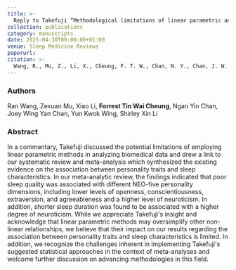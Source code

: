```yaml
---
title: >-
  Reply to Takefuji “Methodological limitations of linear parametric analysis in biological research: A critical review of NEO-Five personality traits and sleep characteristics study”
collection: publications
category: manuscripts
date: 2025-04-30T00:00:00+01:00
venue: Sleep Medicine Reviews
paperurl:
citation: >-
  Wang, R., Mu, Z., Li, X., Cheung, F. T. W., Chan, N. Y., Chan, J. W. Y., ... & Li, S. X. (2025). Reply to Takefuji" Methodological limitations of linear parametric analysis in biological research: A critical review of NEO-Five personality traits and sleep characteristics study". Sleep medicine reviews, 81, 102095.
---
```

### Authors

Ran Wang, Zexuan Mu, Xiao Li, **Forrest Tin Wai Cheung**, Ngan Yin Chan, Joey Wing Yan Chan, Yun Kwok Wing, Shirley Xin Li

### Abstract

In a commentary, Takefuji discussed the potential limitations of employing linear parametric methods in analyzing biomedical data and drew a link to our systematic review and meta-analysis which synthesized the existing evidence on the association between personality traits and sleep characteristics. In our meta-analytic review, the findings indicated that poor sleep quality was associated with different NEO-five personality dimensions, including lower levels of openness, conscientiousness, extraversion, and agreeableness and a higher level of neuroticism. In addition, shorter sleep duration was found to be associated with a higher degree of neuroticism. While we appreciate Takefuji's insight and acknowledge that linear parametric methods may oversimplify other non-linear relationships, we believe that their impact on our results regarding the association between personality traits and sleep characteristics is limited. In addition, we recognize the challenges inherent in implementing Takefuji's suggested statistical approaches in the context of meta-analyses and welcome further discussion on advancing methodologies in this field.